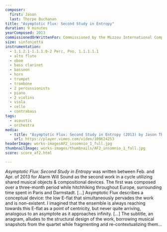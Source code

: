 ```yaml
---
composer:
  first: Jason
  last: Thorpe Buchanan
title: "Asymptotic Flux: Second Study in Entropy"
duration: 9 minutes
yearComposed: 2013
commissionedOrWrittenFor: Commissioned by the Mizzou International Composers Festival for Alarm Will Sound
size: sinfonietta
instrumentation:
  - 1.1.2.1-1.1.1.0-2 Perc, Pno, 1.1.1.1.1
  - alto flute
  - oboe
  - bass clarinet
  - bassoon
  - horn
  - trumpet
  - trombone
  - 2 percussionists
  - piano
  - 2 violins
  - viola
  - cello
  - contrabass
tags:
  - acoustic
  - orchestra
media:
  - title: "Asymptotic Flux: Second Study in Entropy (2013) by Jason Thorpe Buchanan"
    url: https://player.vimeo.com/video/109624253
headerImage: works-imagesAF2_insomnio_1_full.jpg
thumbnailImage: works-images/thumbnails/AF2_insomnio_1_full.jpg
score: score_af2.html

---
```


<em>Asymptotic Flux: Second Study in Entropy</em> was written between Feb. and Apr. of 2013 for Alarm Will Sound as the second work in a cycle utilizing shared musical objects & compositional devices. The first was composed over a three-month period while hitchhiking throughout Europe, surrounding time spent in Paris and Darmstadt. [...] Asymptotic Flux describes a conceptual device: the low E-flat that simultaneously pervades the work and is non-existent. I imagined that the ensemble is always reaching towards this E-flat as a point of centricity, but never quite arriving, analogous to an asymptote as it approaches infinity. [...] The subtitle, an anagram, alludes to the structural design of the work, borrowing musical snapshots from the quartet while fragmenting and re-contextualizing them...
